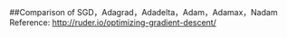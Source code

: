 ##Comparison of SGD，Adagrad，Adadelta，Adam，Adamax，Nadam
Reference: http://ruder.io/optimizing-gradient-descent/

